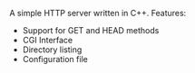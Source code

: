 A simple HTTP server written in C++. 
Features:
+ Support for GET and HEAD methods
+ CGI Interface
+ Directory listing
+ Configuration file
